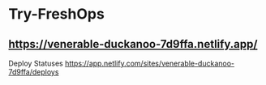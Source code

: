 # Try-FreshOps

## https://venerable-duckanoo-7d9ffa.netlify.app/

Deploy Statuses
https://app.netlify.com/sites/venerable-duckanoo-7d9ffa/deploys
